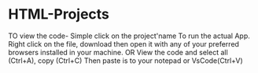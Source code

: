 # HTML-Projects
TO view the code- Simple click on the project'name
To run the actual App. Right click on the file, download then open it with any of your preferred browsers installed in your machine.
OR
View the code and select all (Ctrl+A), copy (Ctrl+C) Then paste is to your notepad or VsCode(Ctrl+V)
